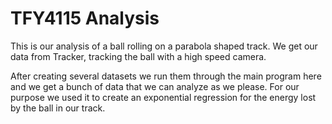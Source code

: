# TFY4115 Analysis

This is our analysis of a ball rolling on a parabola shaped track. We get our data from Tracker, tracking the ball with a high speed camera.

After creating several datasets we run them through the main program here and we get a bunch of data that we can analyze as we please. For our purpose we used it to create an exponential regression for the energy lost by the ball in our track.
